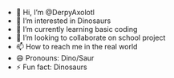 - 👋 Hi, I’m @DerpyAxolotl
- 👀 I’m interested in Dinosaurs
- 🌱 I’m currently learning basic coding
- 💞️ I’m looking to collaborate on school project
- 📫 How to reach me in the real world
- 😄 Pronouns: Dino/Saur
- ⚡ Fun fact: Dinosaurs

<!---
DerpyAxolotl/DerpyAxolotl is a ✨ special ✨ repository because its `README.md` (this file) appears on your GitHub profile.
You can click the Preview link to take a look at your changes.
--->
